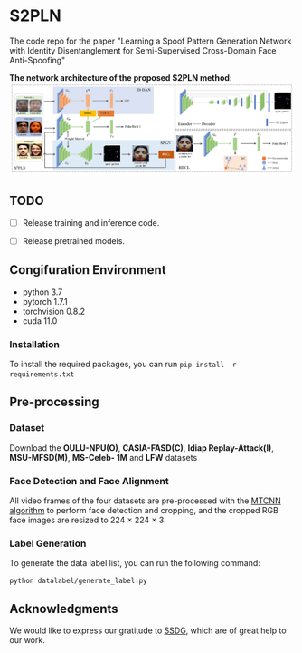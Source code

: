 # S2PLN

The code repo for the paper "Learning a Spoof Pattern Generation Network with Identity Disentanglement for Semi-Supervised Cross-Domain Face Anti-Spoofing"

**The network architecture of the proposed S2PLN method**:
![S2PLN_framework.png](assert%2FS2PLN_framework.png)

## **TODO** 
- [ ] Release training and inference code.
- [ ] Release pretrained models.


## Congifuration Environment
- python 3.7 
- pytorch 1.7.1
- torchvision 0.8.2
- cuda 11.0

### Installation
To install the required packages, you can run `pip install -r requirements.txt`

## Pre-processing
### **Dataset** 
Download the **OULU-NPU(O)**, **CASIA-FASD(C)**, **Idiap Replay-Attack(I)**, **MSU-MFSD(M)**, **MS-Celeb-
1M** and **LFW** datasets

### **Face Detection and Face Alignment**
All video frames of the four datasets are pre-processed with the [MTCNN algorithm](https://ieeexplore.ieee.org/abstract/document/7553523) to perform face detection and cropping, and the cropped RGB face images are resized to 224 × 224 × 3.

### **Label Generation**
To generate the data label list, you can run the following command:
```
python datalabel/generate_label.py
```


## Acknowledgments
We would like to express our gratitude to [SSDG](https://github.com/taylover-pei/SSDG-CVPR2020), which are of great help to our work.

                                                                            